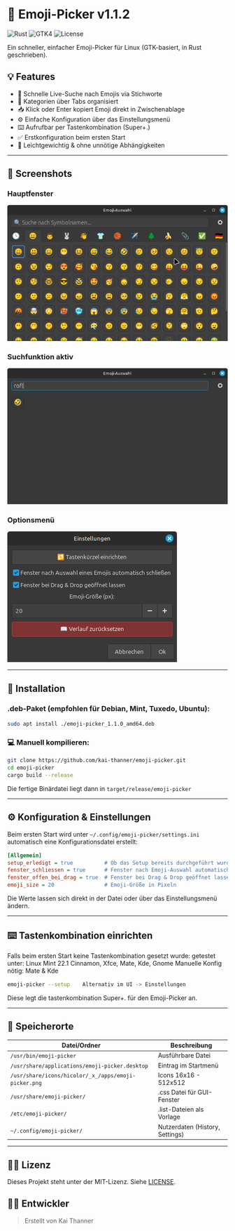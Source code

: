 # 👻 Emoji-Picker v1.1.2

![Rust](https://img.shields.io/badge/Rust-1.87-orange?logo=rust)
![GTK4](https://img.shields.io/badge/GTK-4.x-blue?logo=gnome)
![License](https://img.shields.io/badge/License-MIT-green?style=flat)

Ein schneller, einfacher Emoji-Picker für Linux (GTK-basiert, in Rust geschrieben).

## 💡 Features

* 🔎 Schnelle Live-Suche nach Emojis via Stichworte
* 📑 Kategorien über Tabs organisiert
* 📥 Klick oder Enter kopiert Emoji direkt in Zwischenablage
* ⚙️ Einfache Konfiguration über das Einstellungsmenü
* ⌨️ Aufrufbar per Tastenkombination (Super+.)
* ✅ Erstkonfiguration beim ersten Start
* 🚀 Leichtgewichtig & ohne unnötige Abhängigkeiten

---

## 📸 Screenshots

### Hauptfenster

![Emoji Picker GUI](screenshots/emoji-picker1.png)

### Suchfunktion aktiv

![Suche aktiv](screenshots/emoji-picker2.png)

### Optionsmenü

![Suche aktiv](screenshots/emoji-picker3.png)

---

## 🔧 Installation

### .deb-Paket (empfohlen für Debian, Mint, Tuxedo, Ubuntu):

```bash
sudo apt install ./emoji-picker_1.1.0_amd64.deb
```

### 💻 Manuell kompilieren:

```bash
git clone https://github.com/kai-thanner/emoji-picker.git
cd emoji-picker
cargo build --release
```

Die fertige Binärdatei liegt dann in `target/release/emoji-picker`

---

## ⚙️ Konfiguration & Einstellungen

Beim ersten Start wird unter `~/.config/emoji-picker/settings.ini` automatisch eine
Konfigurationsdatei erstellt:

```ini
[Allgemein]
setup_erledigt = true          # Ob das Setup bereits durchgeführt wurde
fenster_schliessen = true      # Fenster nach Emoji-Auswahl automatisch schließen
fenster_offen_bei_drag = true  # Fenster bei Drag & Drop geöffnet lassen
emoji_size = 20                # Emoji-Größe in Pixeln
```
Die Werte lassen sich direkt in der Datei oder über das Einstellungsmenü ändern.

---

## ⌨️ Tastenkombination einrichten

Falls beim ersten Start keine Tastenkombination gesetzt wurde:
getestet unter: Linux Mint 22.1 Cinnamon, Xfce, Mate, Kde, Gnome
Manuelle Konfig nötig: Mate & Kde

```bash
emoji-picker --setup	Alternativ im UI -> Einstellungen
```

Diese legt die tastenkombination Super+. für den Emoji-Picker an.

---

## 📂 Speicherorte

| Datei/Ordner                                             | Beschreibung                    |
| -------------------------------------------------------- | ------------------------------- |
| `/usr/bin/emoji-picker`                                  | Ausführbare Datei               |
| `/usr/share/applications/emoji-picker.desktop`           | Eintrag im Startmenü            |
| `/usr/share/icons/hicolor/_x_/apps/emoji-picker.png` 	   | Icons 16x16 - 512x512           |
| `/usr/share/emoji-picker/`                               | .css Datei für GUI-Fenster      |
| `/etc/emoji-picker/`                                     | .list-Dateien als Vorlage       |
| `~/.config/emoji-picker/`                                | Nutzerdaten (History, Settings) |

---

## 👨‍⚖️ Lizenz

Dieses Projekt steht unter der MIT-Lizenz. Siehe [LICENSE](LICENSE).

## 👨‍💻 Entwickler

> Erstellt von Kai Thanner